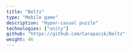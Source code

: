 ```yaml
---
title: "Beltz"
type: "Mobile game"
description: "Hyper-casual puzzle"
technologies: ["unity"]
github: "https://github.com/Carapacik/Beltz"
weight: 46
---
```

